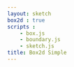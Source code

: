 ```yaml
---
layout: sketch
box2d : true
scripts : 
    - box.js
    - boundary.js
    - sketch.js
title: Box2d Simple
---
```

